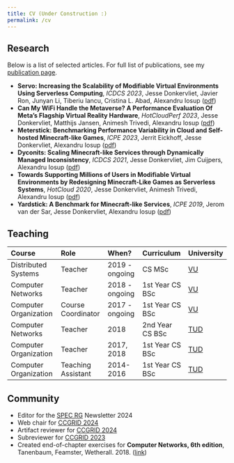 ```yaml
---
title: CV (Under Construction :)
permalink: /cv
---
```


## Research

Below is a list of selected articles.
For full list of publications, see my [publication page](https://atlarge-research.com/jdonkervliet/).

- **Servo: Increasing the Scalability of Modifiable Virtual Environments Using Serverless Computing**, *ICDCS 2023*, Jesse Donkervliet, Javier Ron, Junyan Li, Tiberiu Iancu, Cristina L. Abad, Alexandru Iosup ([pdf](https://atlarge-research.com/pdfs/2023-donkervliet-icdcs-servo.pdf))
- **Can My WiFi Handle the Metaverse? A Performance Evaluation Of Meta’s Flagship Virtual Reality Hardware**, *HotCloudPerf 2023*, Jesse Donkervliet, Matthijs Jansen, Animesh Trivedi, Alexandru Iosup ([pdf](https://atlarge-research.com/pdfs/2023-jansen-measuringthemetaverse.pdf))
- **Meterstick: Benchmarking Performance Variability in Cloud and Self-hosted Minecraft-like Games**, *ICPE 2023*, Jerrit Eickhoff, Jesse Donkervliet, Alexandru Iosup ([pdf](https://atlarge-research.com/pdfs/2023-jeickhoff-Meterstick-ICPE2023.pdf))
- **Dyconits: Scaling Minecraft-like Services through Dynamically Managed Inconsistency**, *ICDCS 2021*, Jesse Donkervliet, Jim Cuijpers, Alexandru Iosup ([pdf](https://atlarge-research.com/pdfs/icdcs21-dyconit-paper.pdf))
- **Towards Supporting Millions of Users in Modifiable Virtual Environments by Redesigning Minecraft-Like Games as Serverless Systems**, *HotCloud 2020*, Jesse Donkervliet, Animesh Trivedi, Alexandru Iosup ([pdf](https://atlarge-research.com/pdfs/hotcloud20-paper-donkervliet.pdf))
- **Yardstick: A Benchmark for Minecraft-like Services**, *ICPE 2019*, Jerom van der Sar, Jesse Donkervliet, Alexandru Iosup ([pdf](https://atlarge-research.com/pdfs/jvdsar-yardstick-benchmark-icpe-2019.pdf))

## Teaching

| Course                | Role               | When?          | Curriculum      | University         |
| :-------------------- | :----------------- | :------------- | :-------------- | :----------------- |
| Distributed Systems   | Teacher            | 2019 - ongoing | CS MSc          | [VU][url-vu]       |
| Computer Networks     | Teacher            | 2018 - ongoing | 1st Year CS BSc | [VU][url-vu]       |
| Computer Organization | Course Coordinator | 2017 - ongoing | 1st Year CS BSc | [VU][url-vu]       |
| Computer Networks     | Teacher            | 2018           | 2nd Year CS BSc | [TUD][url-tudelft] |
| Computer Organization | Teacher            | 2017, 2018     | 1st Year CS BSc | [TUD][url-tudelft] |
| Computer Organization | Teaching Assistant | 2014-2016      | 1st Year CS BSc | [TUD][url-tudelft] |

## Community

- Editor for the [SPEC RG](https://research.spec.org/) Newsletter 2024
- Web chair for [CCGRID 2024](https://2024.ccgrid-conference.org/)
- Artifact reviewer for [CCGRID 2024](https://2024.ccgrid-conference.org/)
- Subreviewer for [CCGRID 2023](https://ccgrid2023.iisc.ac.in/)
- Created end-of-chapter exercises for **Computer Networks, 6th edition**, Tanenbaum, Feamster, Wetherall. 2018. ([link](https://computernetworksbook.com/))

[url-tudelft]: https://www.tudelft.nl/en/
[url-vu]: https://www.vu.nl/en/

